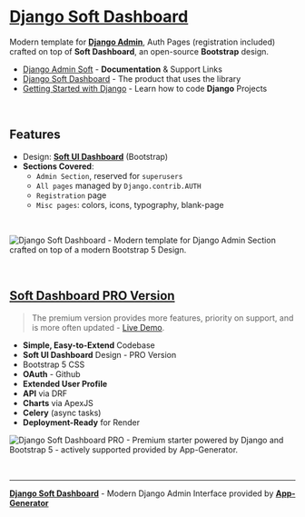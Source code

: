 # [Django Soft Dashboard](https://app-generator.dev/docs/products/django-libs/theme-soft-dashboard.html)

Modern template for **[Django Admin](https://app-generator.dev/docs/products/django-libs/theme-soft-dashboard.html)**, Auth Pages (registration included) crafted on top of **Soft Dashboard**, an open-source **Bootstrap** design.

- [Django Admin Soft](https://app-generator.dev/docs/products/django-libs/theme-soft-dashboard.html) - **Documentation** & Support Links
- [Django Soft Dashboard](https://app-generator.dev/product/soft-dashboard/django/) - The product that uses the library
- [Getting Started with Django](https://app-generator.dev/docs/technologies/django/index.html) - Learn how to code **Django** Projects

<br />

## **Features**

- Design: **[Soft UI Dashboard](https://app-generator.dev/docs/templates/bootstrap/soft-ui-dashboard.html)** (Bootstrap)
- **Sections Covered**: 
  - `Admin Section`, reserved for `superusers`
  - `All pages` managed by `Django.contrib.AUTH`
  - `Registration` page
  - `Misc pages`: colors, icons, typography, blank-page 
  
<br />

![Django Soft Dashboard - Modern template for Django Admin Section crafted on top of a modern Bootstrap 5 Design.](https://github.com/user-attachments/assets/9d2f1079-965d-40e1-8e14-c8b26b6609fc)

<br />

## [Soft Dashboard PRO Version](https://app-generator.dev/product/soft-ui-dashboard-pro/django/)

> The premium version provides more features, priority on support, and is more often updated - [Live Demo](https://django-soft-dash-pro.onrender.com/).

- **Simple, Easy-to-Extend** Codebase
- **Soft UI Dashboard** Design - PRO Version
- Bootstrap 5 CSS
- **OAuth** - Github
- **Extended User Profile**
- **API** via DRF 
- **Charts** via ApexJS 
- **Celery** (async tasks)
- **Deployment-Ready** for Render 

![Django Soft Dashboard PRO - Premium starter powered by Django and Bootstrap 5 - actively supported provided by App-Generator.](https://github.com/user-attachments/assets/e615cd04-2340-4dd1-9c38-19b9761fc1e9)

<br />

---
**[Django Soft Dashboard](https://app-generator.dev/docs/products/django-libs/theme-soft-dashboard.html)** - Modern Django Admin Interface provided by **[App-Generator](https://app-generator.dev)**
